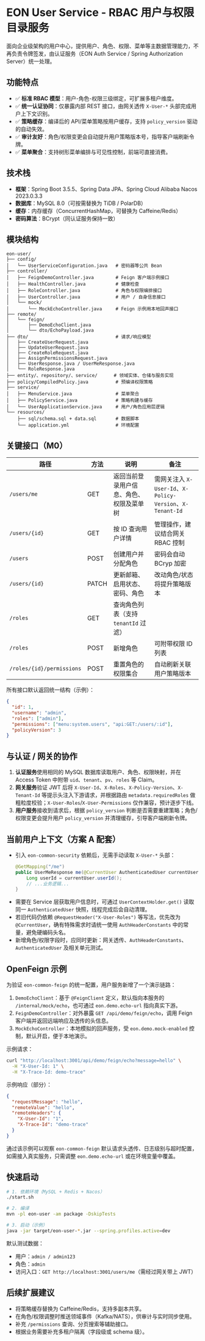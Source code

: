 # EON User Service - RBAC 用户与权限目录服务

面向企业级架构的用户中心，提供用户、角色、权限、菜单等主数据管理能力，不再负责令牌签发，由认证服务（EON Auth Service / Spring Authorization Server）统一处理。

## 功能特点

- ✅ **标准 RBAC 模型**：用户-角色-权限三级绑定，可扩展多租户维度。
- ✅ **统一认证协同**：仅暴露内部 REST 接口，由网关透传 `X-User-*` 头部完成用户上下文识别。
- ✅ **策略缓存**：编译后的 API/菜单策略按用户缓存，支持 `policy_version` 驱动的自动失效。
- ✅ **审计友好**：角色/权限变更会自动提升用户策略版本号，指导客户端刷新令牌。
- ✅ **菜单聚合**：支持树形菜单编排与可见性控制，前端可直接消费。

## 技术栈

- **框架**：Spring Boot 3.5.5、Spring Data JPA、Spring Cloud Alibaba Nacos 2023.0.3.3
- **数据库**：MySQL 8.0（可按需替换为 TiDB / PolarDB）
- **缓存**：内存缓存（ConcurrentHashMap，可替换为 Caffeine/Redis）
- **密码算法**：BCrypt（同认证服务保持一致）

## 模块结构

```
eon-user/
├── config/
│   └── UserServiceConfiguration.java   # 密码器等公共 Bean
├── controller/
│   ├── FeignDemoController.java        # Feign 客户端示例接口
│   ├── HealthController.java           # 健康检查
│   ├── RoleController.java             # 角色与权限编排接口
│   ├── UserController.java             # 用户 / 自身信息接口
│   └── mock/
│       └── MockEchoController.java     # Feign 示例用本地回声接口
├── remote/
│   └── feign/
│       ├── DemoEchoClient.java
│       └── dto/EchoPayload.java
├── dto/                                # 请求/响应模型
│   ├── CreateUserRequest.java
│   ├── UpdateUserRequest.java
│   ├── CreateRoleRequest.java
│   ├── AssignPermissionsRequest.java
│   ├── UserResponse.java / UserMeResponse.java
│   └── RoleResponse.java
├── entity/、repository/、service/      # 领域实体、仓储与服务实现
├── policy/CompiledPolicy.java          # 预编译权限策略
├── service/
│   ├── MenuService.java                # 菜单聚合
│   ├── PolicyService.java              # 策略构建与缓存
│   └── UserApplicationService.java     # 用户/角色应用层逻辑
└── resources/
    ├── sql/schema.sql + data.sql       # 数据脚本
    └── application.yml                 # 环境配置
```

## 关键接口（M0）

| 路径 | 方法 | 说明 | 备注 |
| ---- | ---- | ---- | ---- |
| `/users/me` | GET | 返回当前登录用户信息、角色、权限及菜单树 | 需网关注入 `X-User-Id`、`X-Policy-Version`、`X-Tenant-Id`|
| `/users/{id}` | GET | 按 ID 查询用户详情 | 管理操作，建议结合网关 RBAC 控制 |
| `/users` | POST | 创建用户并分配角色 | 密码会自动 BCryp 加密 |
| `/users/{id}` | PATCH | 更新邮箱、启用状态、密码、角色 | 改动角色/状态将提升策略版本 |
| `/roles` | GET | 查询角色列表（支持 `tenantId` 过滤） | |
| `/roles` | POST | 新增角色 | 可附带权限 ID 列表 |
| `/roles/{id}/permissions` | POST | 重置角色的权限集合 | 自动刷新关联用户策略版本 |

所有接口默认返回统一结构（示例）：

```json
{
  "id": 1,
  "username": "admin",
  "roles": ["admin"],
  "permissions": ["menu:system.users", "api:GET:/users/:id"],
  "policyVersion": 3
}
```

## 与认证 / 网关的协作

1. **认证服务**使用相同的 MySQL 数据库读取用户、角色、权限映射，并在 Access Token 中附带 `uid`、`tenant`、`pv`、`roles` 等 Claim。
2. **网关服务**验证 JWT 后将 `X-User-Id`、`X-Roles`、`X-Policy-Version`、`X-Tenant-Id` 等提示头注入下游请求，并根据路由 `metadata.requiredRoles` 做粗粒度校验；`X-User-Roles`/`X-User-Permissions` 仅作兼容，预计逐步下线。
3. **用户服务**接收到请求后，根据 `policy_version` 判断是否需要重建策略；角色/权限变更会提升用户 `policy_version` 并清理缓存，引导客户端刷新令牌。

## 当前用户上下文（方案 A 配套）

- 引入 `eon-common-security` 依赖后，无需手动读取 `X-User-*` 头部：
  ```java
  @GetMapping("/me")
  public UserMeResponse me(@CurrentUser AuthenticatedUser currentUser) {
      Long userId = currentUser.userId();
      // ...业务逻辑...
  }
  ```
- 需要在 Service 层获取用户信息时，可通过 `UserContextHolder.get()` 读取同一 `AuthenticatedUser` 快照，线程完成后会自动清理。
- 若旧代码仍依赖 `@RequestHeader("X-User-Roles")` 等写法，优先改为 `@CurrentUser`，确有特殊需求时请统一使用 `AuthHeaderConstants` 中的常量，避免硬编码头名。
- 新增角色/权限字段时，应同时更新：网关透传、`AuthHeaderConstants`、`AuthenticatedUser` 及相关单元测试。

## OpenFeign 示例

为验证 `eon-common-feign` 的统一配置，用户服务新增了一个演示链路：

1. `DemoEchoClient`：基于 `@FeignClient` 定义，默认指向本服务的 `/internal/mock/echo`，也可通过 `eon.demo.echo-url` 指向真实下游。
2. `FeignDemoController`：对外暴露 `GET /api/demo/feign/echo`，调用 Feign 客户端并返回远端响应及透传的头信息。
3. `MockEchoController`：本地模拟的回声服务，受 `eon.demo.mock-enabled` 控制，默认开启，便于本地演示。

示例请求：

```bash
curl "http://localhost:3001/api/demo/feign/echo?message=hello" \
  -H "X-User-Id: 1" \
  -H "X-Trace-Id: demo-trace"
```

示例响应（部分）：

```json
{
  "requestMessage": "hello",
  "remoteValue": "hello",
  "remoteHeaders": {
    "X-User-Id": "1",
    "X-Trace-Id": "demo-trace"
  }
}
```

通过该示例可以观察 `eon-common-feign` 默认请求头透传、日志级别与超时配置，如需接入真实服务，只需调整 `eon.demo.echo-url` 或在环境变量中覆盖。

## 快速启动

```bash
# 1. 依赖环境（MySQL + Redis + Nacos）
./start.sh

# 2. 编译
mvn -pl eon-user -am package -DskipTests

# 3. 启动（示例）
java -jar target/eon-user-*.jar --spring.profiles.active=dev
```

默认测试数据：

- 用户：`admin / admin123`
- 角色：`admin`
- 访问入口：`GET http://localhost:3001/users/me`（需经过网关带上 JWT）

## 后续扩展建议

- 将策略缓存替换为 Caffeine/Redis，支持多副本共享。
- 在角色/权限调整时推送领域事件（Kafka/NATS），供审计与实时同步使用。
- 补充 `/permissions` 查询、分页搜索等辅助接口。
- 根据业务需要补充多租户隔离（字段级或 schema 级）。
